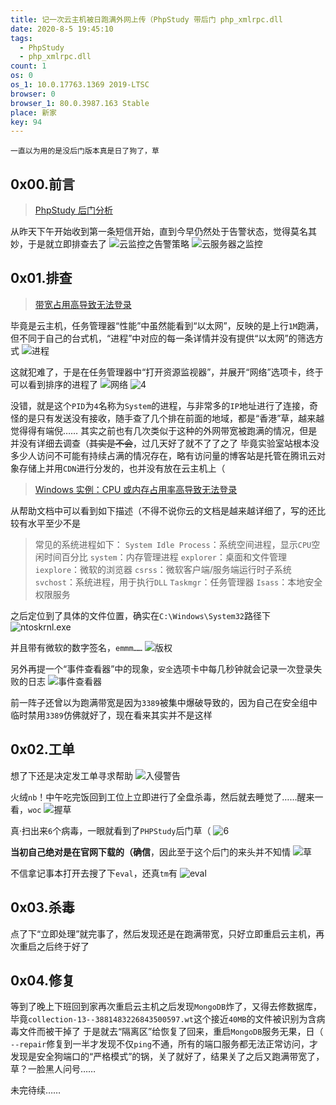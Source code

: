 ```yaml
---
title: 记一次云主机被日跑满外网上传（PhpStudy 带后门 php_xmlrpc.dll
date: 2020-8-5 19:45:10
tags:
  - PhpStudy
  - php_xmlrpc.dll
count: 1
os: 0
os_1: 10.0.17763.1369 2019-LTSC
browser: 0
browser_1: 80.0.3987.163 Stable
place: 新家
key: 94
---
```

    一直以为用的是没后门版本真是日了狗了，草
<!-- more -->
## 0x00.前言
> [PhpStudy 后门分析](https://paper.seebug.org/1044/)

从昨天下午开始收到第一条短信开始，直到今早仍然处于告警状态，觉得莫名其妙，于是就立即排查去了
![云监控之告警策略](https://i1.yuangezhizao.cn/Win-10/20200805201059.jpg!webp)
![云服务器之监控](https://i1.yuangezhizao.cn/Win-10/20200805200722.jpg!webp)

## 0x01.排查
> [带宽占用高导致无法登录](https://cloud.tencent.com/document/product/213/10334)

毕竟是云主机，任务管理器“性能”中虽然能看到“以太网”，反映的是上行`1M`跑满，但不同于自己的台式机，“进程”中对应的每一条详情并没有提供“以太网”的筛选方式
![进程](https://i1.yuangezhizao.cn/Win-10/20200805201350.jpg!webp)

这就犯难了，于是在任务管理器中“打开资源监视器”，并展开“网络”选项卡，终于可以看到排序的进程了
![网络](https://i1.yuangezhizao.cn/Win-10/954078278_1596597819332_5676.png!webp)
![4](https://i1.yuangezhizao.cn/Win-10/954078278_1596598011677_7628.png!webp)

没错，就是这个`PID`为`4`名称为`System`的进程，与非常多的`IP`地址进行了连接，奇怪的是只有发送没有接收，随手查了几个排在前面的地域，都是“香港”草，越来越觉得得有端倪……
其实之前也有几次类似于这种的外网带宽被跑满的情况，但是并没有详细去调查（~~其实是不会~~，过几天好了就不了了之了
毕竟实验室站根本没多少人访问不可能有持续占满的情况存在，略有访问量的博客站是托管在腾讯云对象存储上并用`CDN`进行分发的，也并没有放在云主机上（

> [Windows 实例：CPU 或内存占用率高导致无法登录](https://cloud.tencent.com/document/product/213/10233)

从帮助文档中可以看到如下描述（不得不说你云的文档是越来越详细了，写的还比较有水平至少不是
> 常见的系统进程如下：
`System Idle Process`：系统空间进程，显示`CPU`空闲时间百分比
`system`：内存管理进程
`explorer`：桌面和文件管理
`iexplore`：微软的浏览器
`csrss`：微软客户端/服务端运行时子系统
`svchost`：系统进程，用于执行`DLL`
`Taskmgr`：任务管理器
`Isass`：本地安全权限服务

之后定位到了具体的文件位置，确实在`C:\Windows\System32`路径下
![ntoskrnl.exe](https://i1.yuangezhizao.cn/Win-10/20200805210203.jpg!webp)

并且带有微软的数字签名，`emmm……`
![版权](https://i1.yuangezhizao.cn/Win-10/20200805210239.jpg!webp)

另外再提一个“事件查看器”中的现象，`安全`选项卡中每几秒钟就会记录一次登录失败的日志
![事件查看器](https://i1.yuangezhizao.cn/Win-10/20200805210539.jpg!webp)

前一阵子还曾以为跑满带宽是因为`3389`被集中爆破导致的，因为自己在安全组中临时禁用`3389`仿佛就好了，现在看来其实并不是这样

## 0x02.工单
想了下还是决定发工单寻求帮助
![入侵警告](https://i1.yuangezhizao.cn/Win-10/20200805210746.jpg!webp)

火绒`nb`！中午吃完饭回到工位上立即进行了全盘杀毒，然后就去睡觉了……醒来一看，`woc`
![握草](https://i1.yuangezhizao.cn/Win-10/20200804210838.jpg!webp)

真·扫出来`6`个病毒，一眼就看到了`PHPStudy`后门草（
![6](https://i1.yuangezhizao.cn/Win-10/20200805211859.jpg!webp)

**当初自己绝对是在官网下载的（确信**，因此至于这个后门的来头并不知情
![草](https://i1.yuangezhizao.cn/Win-10/20191016005155.jpg!webp)

不信拿记事本打开去搜了下`eval`，还真`tm`有
![eval](https://i1.yuangezhizao.cn/Win-10/20200805211927.jpg!webp)

## 0x03.杀毒
点了下“立即处理”就完事了，然后发现还是在跑满带宽，只好立即重启云主机，再次重启之后终于好了

## 0x04.修复
等到了晚上下班回到家再次重启云主机之后发现`MongoDB`炸了，又得去修数据库，毕竟`collection-13--3881483226843500597.wt`这个接近`40MB`的文件被识别为含病毒文件而被干掉了
于是就去“隔离区”给恢复了回来，重启`MongoDB`服务无果，日（
`--repair`修复到一半才发现不仅`ping`不通，所有的端口服务都无法正常访问，才发现是安全狗端口的“严格模式”的锅，关了就好了，结果关了之后又跑满带宽了，草？一脸黑人问号……

未完待续……